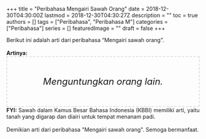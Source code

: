 +++
title = "Peribahasa Mengairi Sawah Orang"
date = 2018-12-30T04:30:00Z
lastmod = 2018-12-30T04:30:27Z
description = ""
toc = true
authors = []
tags = ["Peribahasa", "Peribahasa M"]
categories = ["Peribahasa"]
series = []
featuredImage = ""
draft = false
+++

<div dir="ltr" style="text-align: left;" trbidi="on"><div style="text-align: justify;">Berikut ini adalah arti dari peribahasa “Mengairi sawah orang”.</div><br /><div style="text-align: justify;"><b>Artinya:</b></div><div style="border: 2px dashed #ddd; font-size: 24px; height: auto; margin: 0 auto; padding: 50px; text-align: center; width: auto;"><i>Menguntungkan orang lain.</i></div><div style="text-align: justify;"><b>FYI:</b> Sawah dalam Kamus Besar Bahasa Indonesia (KBBI) memiliki arti, yaitu tanah yang digarap dan diairi untuk tempat menanam padi.</div><br /><div style="text-align: justify;">Demikian arti dari peribahasa "Mengairi sawah orang". Semoga bermanfaat. </div></div>
